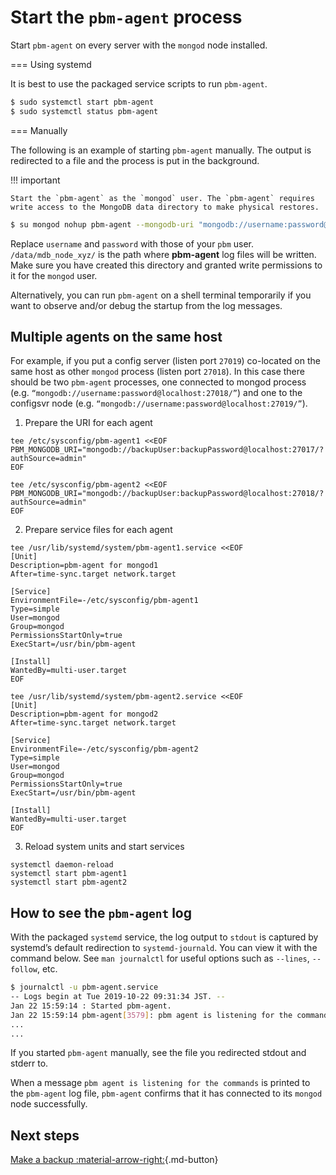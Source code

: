 # Start the `pbm-agent` process

Start `pbm-agent` on every server with the `mongod` node installed. 

=== Using systemd

It is best to use the packaged service scripts to run `pbm-agent`.

```{.bash data-prompt="$"}
$ sudo systemctl start pbm-agent
$ sudo systemctl status pbm-agent
```

=== Manually

The following is an example of starting `pbm-agent` manually. The output is redirected to a file and the process is put in the background.

!!! important

    Start the `pbm-agent` as the `mongod` user. The `pbm-agent` requires write access to the MongoDB data directory to make physical restores.

```{.bash data-prompt="$"}
$ su mongod nohup pbm-agent --mongodb-uri "mongodb://username:password@localhost:27018/" > /data/mdb_node_xyz/pbm-agent.$(hostname -s).27018.log 2>&1 &
```

Replace `username` and `password` with those of your `pbm` user. `/data/mdb_node_xyz/` is the path where **pbm-agent** log files will be written. Make sure you have created this directory and granted write permissions to it for the `mongod` user.

Alternatively, you can run `pbm-agent` on a shell terminal temporarily if you want to observe and/or debug the startup from the log messages.

## Multiple agents on the same host

For example, if you put a config server (listen port `27019`) co-located on the same host as other `mongod` process (listen port `27018`). 
In this case there should be two `pbm-agent` processes, one connected to mongod process (e.g. `“mongodb://username:password@localhost:27018/”`) and one to the configsvr node (e.g. `“mongodb://username:password@localhost:27019/”`).

1. Prepare the URI for each agent
```
tee /etc/sysconfig/pbm-agent1 <<EOF
PBM_MONGODB_URI="mongodb://backupUser:backupPassword@localhost:27017/?authSource=admin"
EOF
```
```
tee /etc/sysconfig/pbm-agent2 <<EOF
PBM_MONGODB_URI="mongodb://backupUser:backupPassword@localhost:27018/?authSource=admin"
EOF
```

2. Prepare service files for each agent
```
tee /usr/lib/systemd/system/pbm-agent1.service <<EOF
[Unit]
Description=pbm-agent for mongod1
After=time-sync.target network.target

[Service]
EnvironmentFile=-/etc/sysconfig/pbm-agent1
Type=simple
User=mongod
Group=mongod
PermissionsStartOnly=true
ExecStart=/usr/bin/pbm-agent

[Install]
WantedBy=multi-user.target
EOF
```
```
tee /usr/lib/systemd/system/pbm-agent2.service <<EOF
[Unit]
Description=pbm-agent for mongod2
After=time-sync.target network.target

[Service]
EnvironmentFile=-/etc/sysconfig/pbm-agent2
Type=simple
User=mongod
Group=mongod
PermissionsStartOnly=true
ExecStart=/usr/bin/pbm-agent

[Install]
WantedBy=multi-user.target
EOF
```

3. Reload system units and start services
```
systemctl daemon-reload
systemctl start pbm-agent1
systemctl start pbm-agent2
```

## How to see the `pbm-agent` log

With the packaged `systemd` service, the log output to `stdout` is captured by
systemd’s default redirection to `systemd-journald`. You can view it with the
command below. See `man journalctl` for useful options such as `--lines`, `--follow`, etc.

```{.bash data-prompt="$"}
$ journalctl -u pbm-agent.service
-- Logs begin at Tue 2019-10-22 09:31:34 JST. --
Jan 22 15:59:14 : Started pbm-agent.
Jan 22 15:59:14 pbm-agent[3579]: pbm agent is listening for the commands
...
...
```

If you started `pbm-agent` manually, see the file you redirected stdout and stderr to.

When a message `pbm agent is listening for the commands` is printed to the
`pbm-agent` log file, `pbm-agent` confirms that it has connected to its `mongod` node successfully.

## Next steps 

[Make a backup :material-arrow-right:](../usage/backup-physical.md){.md-button}

